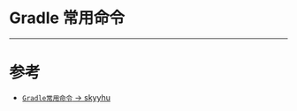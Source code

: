 # Gradle 常用命令

---
# 参考
* [`Gradle常用命令` -> skyyhu](https://www.jianshu.com/p/ed133d026a97)




<ad/>
<comment/>